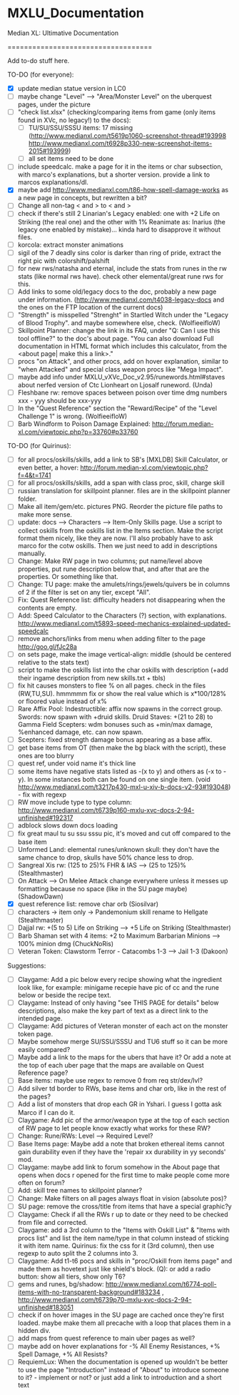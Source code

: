 # MXLU_Documentation
Median XL: Ultimative Documentation

===================================

Add to-do stuff here.

TO-DO (for everyone):
- [x] update median statue version in LC0
- [ ] maybe change "Level" --> "Area/Monster Level" on the uberquest pages, under the picture
- [ ] "check list.xlsx" (checking/comparing items from game (only items found in XVc, no legacy!) to the docs):
	- [ ] TU/SU/SSU/SSSU items: 17 missing (http://www.medianxl.com/t5619p1060-screenshot-thread#193998 http://www.medianxl.com/t6928p330-new-screenshot-items-2015#193999)
	- [ ] all set items need to be done
- [ ] include speedcalc. make a page for it in the items or char subsection, with marco's explanations, but a shorter version. provide a link to marcos explanations/dl.
- [x] maybe add http://www.medianxl.com/t86-how-spell-damage-works as a new page in concepts, but rewritten a bit?
- [ ] Change all non-tag < and > to &lt; and &gt;
- [ ] check if there's still 2 Linarian's Legacy enabled: one with +2 Life on Striking (the real one) and the other with 1% Reanimate as: Inarius (the legacy one enabled by mistake)... kinda hard to disapprove it without files.
- [ ] korcola: extract monster animations
- [ ] sigil of the 7 deadly sins color is darker than ring of pride, extract the right pic with colorshift/palshift
- [ ] for new rws/natasha and eternal, include the stats from runes in the rw stats (like normal rws have). check other elemental/great rune rws for this.
- [ ] Add links to some old/legacy docs to the doc, probably a new page under information. (http://www.medianxl.com/t4038-legacy-docs and the ones on the FTP location of the current docs)
- [ ] "Strength" is misspelled "Strenght" in Startled Witch under the "Legacy of Blood Trophy". and maybe somewhere else, check. (WolfieeifloW)
- [ ] Skillpoint Planner: change the link in its FAQ, under "Q: Can I use this tool offline?" to the doc's about page. "You can also download Full documentation in HTML format which includes this calculator, from the <about page| make this a link>."
- [ ] procs "on Attack", and other procs, add on hover explanation, similar to "when Attacked" and special class weapon procs like "Mega Impact".
- [ ] maybe add info under MXLU_vXVc_Doc_v2.95/runewords.html#staves about nerfed version of Ctc Lionheart on Ljosalf runeword. (Unda)
- [ ] Fleshbane rw: remove spaces between poison over time dmg numbers xxx - yyy should be xxx-yyy
- [ ] In the "Quest Reference" section the "Reward/Recipe" of the "Level Challenge 1" is wrong. (WolfieeifloW)
- [ ] Barb Windform to Poison Damage Explained: http://forum.median-xl.com/viewtopic.php?p=33760#p33760

TO-DO (for Quirinus):
- [ ] for all procs/oskills/skills, add a link to SB's [MXLDB] Skill Calculator, or even better, a hover: http://forum.median-xl.com/viewtopic.php?f=4&t=1741
- [ ] for all procs/oskills/skills, add a span with class proc, skill, charge skill
- [ ] russian translation for skillpoint planner. files are in the skillpoint planner folder.
- [ ] Make all item/gem/etc. pictures PNG. Reorder the picture file paths to make more sense.
- [ ] update: docs --> Characters --> Item-Only Skills page. Use a script to collect oskills from the oskills list in the Items section. Make the script format them nicely, like they are now. I'll also probably have to ask marco for the cotw oskills. Then we just need to add in descriptions manually.
- [ ] Change: Make RW page in two columns; put name/level above properties, put rune description below that, and after that are the properties. Or something like that.
- [ ] Change: TU page: make the amulets/rings/jewels/quivers be in columns of 2 if the filter is set on any tier, except "All".
- [ ] Fix: Quest Reference list: difficulty headers not disappearing when the contents are empty.
- [ ] Add: Speed Calculator to the Characters (?) section, with explanations. http://www.medianxl.com/t5893-speed-mechanics-explained-updated-speedcalc
- [ ] remove anchors/links from menu when adding filter to the page http://goo.gl/fJc28a
- [ ] on sets page, make the image vertical-align: middle (should be centered relative to the stats text)
- [ ] script to make the oskills list into the char oskills with description (+add their ingame description from new skills.txt + tbls)
- [ ] fix hit causes monsters to flee % on all pages. check in the files (RW,TU,SU). hmmmmm fix or show the real value which is x*100/128% or floored value instead of x%
- [ ] Rare Affix Pool:
	Indestructible: affix now spawns in the correct group.
	Swords: now spawn with +druid skills.
	Druid Staves: +(21 to 28) to Gamma Field
	Scepters: wdm bonuses such as +min/max damage, %enhanced damage, etc. can now spawn.
- [ ] Scepters: fixed strength damage bonus appearing as a base affix.
- [ ] get base items from OT (then make the bg black with the script), these ones are too blurry
- [ ] quest ref, under void name it's thick line
- [ ] some items have negative stats listed as -(x to y) and others as (-x to -y). In some instances both can be found on one single item. (void http://www.medianxl.com/t3217p430-mxl-u-xiv-b-docs-v2-93#193048) - fix with regexp
- [ ] RW move include type to type column: http://www.medianxl.com/t6739p160-mxlu-xvc-docs-2-94-unfinished#192317
- [ ] adblock slows down docs loading
- [ ] fix great maul tu su ssu sssu pic, it's moved and cut off compared to the base item
- [ ] Unformed Land: elemental runes/unknown skull: they don't have the same chance to drop, skulls have 50% chance less to drop.
- [ ] Sangreal Xis rw: (125 to 25)% FHR & IAS --> (25 to 125)% (Stealthmaster)
- [ ] On Attack --> On Melee Attack change everywhere unless it messes up formatting because no space (like in the SU page maybe) (ShadowDawn)
- [x] quest reference list: remove char orb (Siosilvar)
- [ ] characters -> item only -> Pandemonium skill rename to Hellgate (Stealthmaster)
- [ ] Dajjal rw: +(5 to 5) Life on Striking --> +5 Life on Striking (Stealthmaster)
- [ ] Barb Shaman set with 4 items: +2 to Maximum Barbarian Minions --> 100% minion dmg (ChuckNoRis)
- [ ] Veteran Token: Clawstorm Terror - Catacombs 1-3 --> Jail 1-3 (Dakoon)

Suggestions:
- [ ] Claygame: Add a pic below every recipe showing what the ingredient look like, for example: minigame recepie have pic of cc and the rune below or beside the recipe text.
- [ ] Claygame: Instead of only having "see THIS PAGE for details" below descriptions, also make the key part of text as a direct link to the intended page.
- [ ] Claygame: Add pictures of Veteran monster of each act on the monster token page.
- [ ] Maybe somehow merge SU/SSU/SSSU and TU6 stuff so it can be more easily compared?
- [ ] Maybe add a link to the maps for the ubers that have it? Or add a note at the top of each uber page that the maps are available on Quest Reference page?
- [ ] Base items: maybe use regex to remove 0 from req str/dex/lvl?
- [ ] Add silver td border to RWs, base items and char orb, like in the rest of the pages?
- [ ] Add a list of monsters that drop each GR in Yshari. I guess I gotta ask Marco if I can do it.
- [ ] Claygame: Add pic of the armor/weapon type at the top of each section of RW page to let people know exactly what works for these RW?
- [ ] Change: Rune/RWs: Level --> Required Level?
- [ ] Base Items page: Maybe add a note that broken ethereal items cannot gain durability even if they have the 'repair xx durability in yy seconds' mod.
- [ ] Claygame: maybe add link to forum somehow in the About page that opens when docs r opened for the first time to make people come more often on forum?
- [ ] Add: skill tree names to skillpoint planner?
- [ ] Change: Make filters on all pages always float in vision (absolute pos)?
- [ ] SU page: remove the cross/title from items that have a special graphic?y
- [ ] Claygame: Check if all the RWs r up to date or they need to be checked from file and corrected.
- [ ] Claygame: add a 3rd column to the "Items with Oskill List" & "Items with procs list" and list the item name/type in that column instead of sticking it with item name. Quirinus: fix the css for it (3rd column), then use regexp to auto split the 2 columns into 3.
- [ ] Claygame:  Add t1-t6 pocs and skills in "proc/Oskill from items page" and made them as hovetext just like shield's block. (Q): or add a radio button: show all tiers, show only T6?
- [ ] gems and runes, bg/shadow: http://www.medianxl.com/t6774-poll-items-with-no-transparent-background#183234 , http://www.medianxl.com/t6739p70-mxlu-xvc-docs-2-94-unfinished#183051
- [ ] check if on hover images in the SU page are cached once they're first loaded. maybe make them all precache with a loop that places them in a hidden div.
- [ ] add maps from quest reference to main uber pages as well?
- [ ] maybe add on hover explanations for -% All Enemy Resistances, +% Spell Damage, +% All Resists?
- [ ] RequiemLux: When the documentation is opened up wouldn't be better to use the page "Introduction" instead of "About" to introduce someone to it? - implement or not? or just add a link to introduction and a short text
